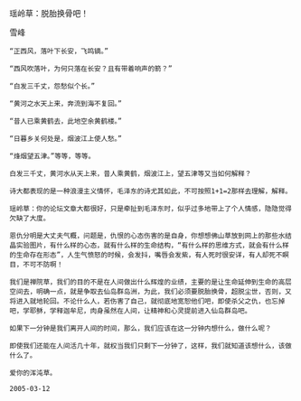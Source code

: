 瑶岭草：脱胎换骨吧！

雪峰


    “正西风，落叶下长安，飞鸣镝。”

    “西风吹落叶，为何只落在长安？且有带着响声的箭？”

    “白发三千丈，怨愁似个长。”

    “黄河之水天上来，奔流到海不复回。”

    “昔人已乘黄鹤去，此地空余黄鹤楼。”

    “日暮乡关何处是，烟波江上使人愁。”

    “烽烟望五津。”等等，等等。

    白发三千丈，黄河水从天上来，昔人乘黄鹤，烟波江上，望五津等又当如何解释？

    诗大都表现的是一种浪漫主义情怀，毛泽东的诗尤其如此，不可按照1+1=2那样去理解，解释。

    瑶岭草：你的论坛文章大都很好，只是牵扯到毛泽东时，似乎过多地带上了个人情感，隐隐觉得欠缺了大度。

    恩仇分明是大丈夫气概，问题是，仇恨的心态伤害的是自身，你想想佛山草放到网上的那些水结晶实验图片，有什么样的心态，就有什么样的生命结构，“有什么样的思维方式，就会有什么样的生命存在形态”，人生气愤怒的时候，会发抖，嘴唇会发紫，有人死时很安详，有人却死不瞑目，不可不防啊！

    我们是禅院草，我们的目的不是在人间做出什么辉煌的业绩，主要的是让生命延伸到生命的高层空间去，明确一点，就是争取去仙岛群岛洲，为此，我们必须要脱胎换骨，超脱尘世，否则，又将进入就地轮回。不论什么人，若伤害了自己，就彻底地宽恕他们吧，即使杀父之仇，也忘掉吧，学耶稣，学释迦牟尼，肉身虽然在人间，让精神和心灵提前进入仙岛群岛吧。

    如果下一分钟是我们离开人间的时间，那么，我们应该在这一分钟内想什么，做什么呢？

    即使我们还能在人间活几十年，就权当我们只剩下一分钟了，这样，我们就知道该想什么，该做什么了。

    爱你的浑沌草。

    2005-03-12




